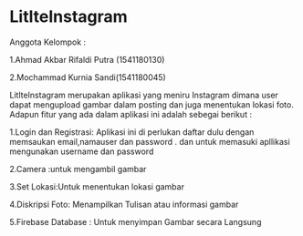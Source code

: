 # LitlteInstagram
Anggota Kelompok : 

1.Ahmad Akbar Rifaldi Putra (1541180130) 

2.Mochammad Kurnia Sandi(1541180045) 

LitlteInstagram merupakan aplikasi yang meniru Instagram dimana user dapat mengupload gambar dalam posting dan juga menentukan lokasi foto.
Adapun fitur yang ada dalam aplikasi ini adalah sebegai berikut :

1.Login dan Registrasi: Aplikasi ini di perlukan daftar dulu dengan memsaukan email,namauser dan password .
dan untuk memasuki apllikasi mengunakan username dan password 

2.Camera :untuk mengambil gambar 

3.Set Lokasi:Untuk menentukan lokasi gambar 

4.Diskripsi Foto: Menampilkan Tulisan atau informasi gambar 

5.Firebase Database : Untuk menyimpan Gambar secara Langsung
